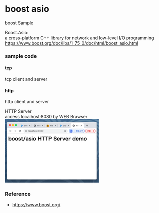 boost asio
===============

boost Sample <br/>

Boost.Asio: <br/>
a cross-platform C++ library for network and low-level I/O programming <br/>
https://www.boost.org/doc/libs/1_75_0/doc/html/boost_asio.html <br/>

### sample code

#### tcp
tcp client and server <br/>

#### http
http client and server <br/>


HTTP Server <br/>
access localhost:8080 by WEB Brawser <br/>
<img src="https://raw.githubusercontent.com/ohwada/MAC_cpp_Samples/master/boost/screenshot/chrome_http_server.png" width="300" />

### Reference <br/>
- https://www.boost.org/

